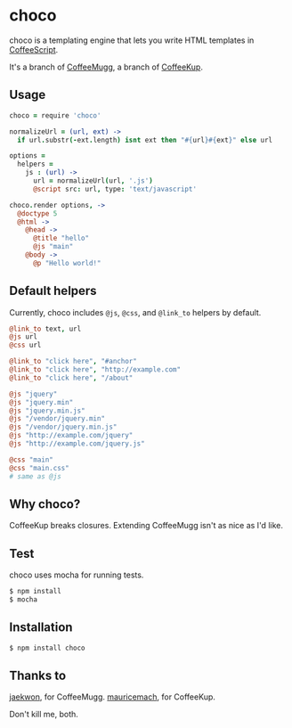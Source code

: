 # choco

choco is a templating engine that lets you write HTML templates in
[CoffeeScript](http://coffeescript.org/).

It's a branch of [CoffeeMugg](https://github.com/jaekwon/CoffeeMugg), a branch
of [CoffeeKup](https://github.com/mauricemach/coffeekup).

## Usage

```coffeescript
choco = require 'choco'

normalizeUrl = (url, ext) ->
  if url.substr(-ext.length) isnt ext then "#{url}#{ext}" else url

options =
  helpers =
    js : (url) ->
      url = normalizeUrl(url, '.js')
      @script src: url, type: 'text/javascript'

choco.render options, ->
  @doctype 5
  @html ->
    @head ->
      @title "hello"
      @js "main"
    @body ->
      @p "Hello world!"
```

## Default helpers

Currently, choco includes `@js`, `@css`, and `@link_to` helpers by default.

```coffeescript
@link_to text, url
@js url
@css url

@link_to "click here", "#anchor"
@link_to "click here", "http://example.com"
@link_to "click here", "/about"

@js "jquery"
@js "jquery.min"
@js "jquery.min.js"
@js "/vendor/jquery.min"
@js "/vendor/jquery.min.js"
@js "http://example.com/jquery"
@js "http://example.com/jquery.js"

@css "main"
@css "main.css"
# same as @js
```

## Why choco?

CoffeeKup breaks closures. Extending CoffeeMugg isn't as nice as I'd like.

## Test

choco uses mocha for running tests.

```bash
$ npm install
$ mocha
```

## Installation

```bash
$ npm install choco
```

## Thanks to

[jaekwon](https://github.com/jaekwon), for CoffeeMugg.
[mauricemach](https://github.com/mauricemach), for CoffeeKup.

Don't kill me, both.
